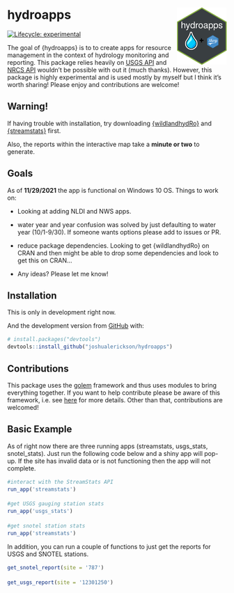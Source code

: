 
<!-- README.md is generated from README.Rmd. Please edit that file -->

# hydroapps <a><img src='man/figures/featured-hex.png' align="right" height="131.5" /></a>

<!-- badges: start -->

[![Lifecycle:
experimental](https://img.shields.io/badge/lifecycle-experimental-orange.svg)](https://lifecycle.r-lib.org/articles/stages.html#experimental)
<!-- badges: end -->

The goal of {hydroapps} is to to create apps for resource management in
the context of hydrology monitoring and reporting. This package relies
heavily on [USGS API](https://www.usgs.gov/products/data-and-tools/apis)
and [NRCS API](https://wcc.sc.egov.usda.gov/reportGenerator/) wouldn’t
be possible with out it (much thanks). However, this package is highly
experimental and is used mostly by myself but I think it’s worth
sharing! Please enjoy and contributions are welcome!

## Warning!

If having trouble with installation, try downloading
[{wildlandhydRo}](https://github.com/joshualerickson/wildlandhydRo) and
[{streamstats}](https://github.com/markwh/streamstats) first.

Also, the reports within the interactive map take a **minute or two** to
generate.

## Goals

As of **11/29/2021** the app is functional on Windows 10 OS. Things to
work on:

-   Looking at adding NLDI and NWS apps.

-   water year and year confusion was solved by just defaulting to water
    year (10/1-9/30). If someone wants options please add to issues or
    PR.

-   reduce package dependencies. Looking to get {wildlandhydRo} on CRAN
    and then might be able to drop some dependencies and look to get
    this on CRAN…

-   Any ideas? Please let me know!

## Installation

This is only in development right now.

And the development version from [GitHub](https://github.com/) with:

``` r
# install.packages("devtools")
devtools::install_github("joshualerickson/hydroapps")
```

## Contributions

This package uses the [golem](https://github.com/ThinkR-open/golem)
framework and thus uses modules to bring everything together. If you
want to help contribute please be aware of this framework, i.e. see
[here](https://engineering-shiny.org/golem.html) for more details. Other
than that, contributions are welcomed!

## Basic Example

As of right now there are three running apps (streamstats, usgs\_stats,
snotel\_stats). Just run the following code below and a shiny app will
pop-up. If the site has invalid data or is not functioning then the app
will not complete.

``` r
#interact with the StreamStats API
run_app('streamstats')

#get USGS gauging station stats
run_app('usgs_stats')

#get snotel station stats
run_app('streamstats')
```

In addition, you can run a couple of functions to just get the reports
for USGS and SNOTEL stations.

``` r
get_snotel_report(site = '787')

get_usgs_report(site = '12301250')
```
